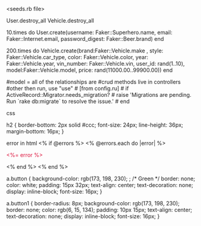 <seeds.rb file>

User.destroy_all
Vehicle.destroy_all

10.times do
    User.create(username: Faker::Superhero.name, email: Faker::Internet.email, password_digest: Faker::Beer.brand)
end


200.times do
    Vehicle.create(brand:Faker::Vehicle.make , style: Faker::Vehicle.car_type, color: Faker::Vehicle.color, year: Faker::Vehicle.year, vin_number: Faker::Vehicle.vin, user_id: rand(1..10), model:Faker::Vehicle.model, price: rand(11000.00..99900.00))
end


<note>
#model = all of the relationships are 
#crud methods live in controllers
#other then run, use "use"

<deleted code>
# [from config.ru]
# if ActiveRecord::Migrator.needs_migration?
#   raise 'Migrations are pending. Run `rake db:migrate` to resolve the issue.'
# end



css

  h2 {
    border-bottom: 2px solid #ccc;
    font-size: 24px;
    line-height: 36px;
    margin-bottom: 16px;
  }


error in html
<% if @errors %>
  <% @errors.each do |error| %>
    <p style="color: crimson;"><%= error %></p>
  <% end %>
<% end %>





  a.button {
    background-color: rgb(173, 198, 230);
    ; /* Green */
    border: none;
    color: white;
    padding: 15px 32px;
    text-align: center;
    text-decoration: none;
    display: inline-block;
    font-size: 16px;
  }

  a.button1 {
    border-radius: 8px;
    background-color: rgb(173, 198, 230);
    border: none;
    color: rgb(6, 15, 134);
    padding: 10px 15px;
    text-align: center;
    text-decoration: none;
    display: inline-block;
    font-size: 16px;
  }
